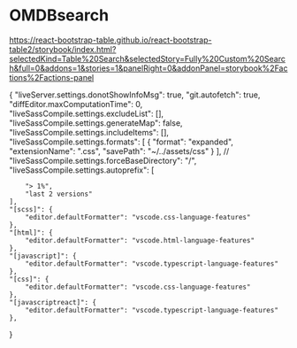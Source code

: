 # OMDBsearch

https://react-bootstrap-table.github.io/react-bootstrap-table2/storybook/index.html?selectedKind=Table%20Search&selectedStory=Fully%20Custom%20Search&full=0&addons=1&stories=1&panelRight=0&addonPanel=storybook%2Factions%2Factions-panel

{
    "liveServer.settings.donotShowInfoMsg": true,
    "git.autofetch": true,
    "diffEditor.maxComputationTime": 0,
    "liveSassCompile.settings.excludeList": [],
    "liveSassCompile.settings.generateMap": false,
    "liveSassCompile.settings.includeItems": [],
    "liveSassCompile.settings.formats": [
        {
            "format": "expanded",
            "extensionName": ".css",
            "savePath": "~/../assets/css"
        }
    ],
    // "liveSassCompile.settings.forceBaseDirectory": "/",
    "liveSassCompile.settings.autoprefix": [
    
        
        "> 1%",
        "last 2 versions"
    ],
    "[scss]": {
        "editor.defaultFormatter": "vscode.css-language-features"
    },
    "[html]": {
        "editor.defaultFormatter": "vscode.html-language-features"
    },
    "[javascript]": {
        "editor.defaultFormatter": "vscode.typescript-language-features"
    },
    "[css]": {
        "editor.defaultFormatter": "vscode.css-language-features"
    },
    "[javascriptreact]": {
        "editor.defaultFormatter": "vscode.typescript-language-features"
    },
    
}